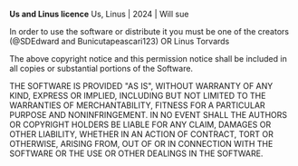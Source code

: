 **Us and Linus licence**
Us, Linus | 2024 | Will sue


In order to use the software or distribute it you must be one of the creators (@SDEdward and Bunicutapeascari123) OR Linus Torvards


The above copyright notice and this permission notice shall be included in all copies or substantial portions of the Software.


THE SOFTWARE IS PROVIDED "AS IS", WITHOUT WARRANTY OF ANY KIND, EXPRESS OR IMPLIED, INCLUDING BUT NOT LIMITED TO THE WARRANTIES OF MERCHANTABILITY, FITNESS FOR A PARTICULAR PURPOSE AND NONINFRINGEMENT. IN NO EVENT SHALL THE AUTHORS OR COPYRIGHT HOLDERS BE LIABLE FOR ANY CLAIM, DAMAGES OR OTHER LIABILITY, WHETHER IN AN ACTION OF CONTRACT, TORT OR OTHERWISE, ARISING FROM, OUT OF OR IN CONNECTION WITH THE SOFTWARE OR THE USE OR OTHER DEALINGS IN THE SOFTWARE.
